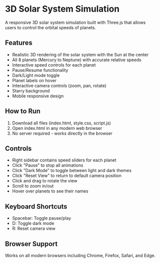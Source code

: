 # 3D Solar System Simulation

A responsive 3D solar system simulation built with Three.js that allows users to control the orbital speeds of planets.

## Features

- Realistic 3D rendering of the solar system with the Sun at the center
- All 8 planets (Mercury to Neptune) with accurate relative speeds
- Interactive speed controls for each planet
- Pause/Resume functionality
- Dark/Light mode toggle
- Planet labels on hover
- Interactive camera controls (zoom, pan, rotate)
- Starry background
- Mobile responsive design

## How to Run

1. Download all files (index.html, style.css, script.js)
2. Open index.html in any modern web browser
3. No server required - works directly in the browser

## Controls

- Right sidebar contains speed sliders for each planet
- Click "Pause" to stop all animations
- Click "Dark Mode" to toggle between light and dark themes
- Click "Reset View" to return to default camera position
- Click and drag to rotate the view
- Scroll to zoom in/out
- Hover over planets to see their names

## Keyboard Shortcuts

- Spacebar: Toggle pause/play
- D: Toggle dark mode
- R: Reset camera view

## Browser Support

Works on all modern browsers including Chrome, Firefox, Safari, and Edge.